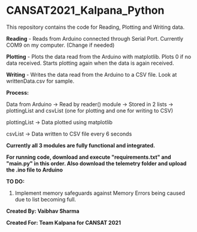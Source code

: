 # CANSAT2021_Kalpana_Python
This repository contains the code for Reading, Plotting and Writing data.

**Reading** - Reads from Arduino connected through Serial Port. Currently COM9 on my computer. (Change if needed)

**Plotting** - Plots the data read from the Arduino with matplotlib. Plots 0 if no data received. Starts plotting again when the data is again received.

**Writing** - Writes the data read from the Arduino to a CSV file. Look at writtenData.csv for sample.


**Process:** 

Data from Arduino -> Read by reader() module -> Stored in 2 lists -> plottingList and csvList (one for plotting and one for writing to CSV) 

plottingList -> Data plotted using matplotlib

csvList -> Data written to CSV file every 6 seconds


**Currently all 3 modules are fully functional and integrated.**

**For running code, download and execute "requirements.txt" and "main.py" in this order. Also download the telemetry folder and upload the .ino file to Arduino**


**TO DO:**

1. Implement memory safeguards against Memory Errors being caused due to list becoming full.


**Created By: Vaibhav Sharma**

**Created For: Team Kalpana for CANSAT 2021**
